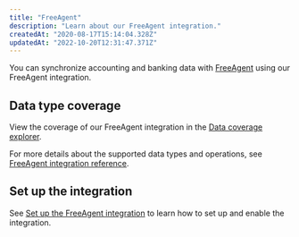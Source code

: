 ```yaml
---
title: "FreeAgent"
description: "Learn about our FreeAgent integration."
createdAt: "2020-08-17T15:14:04.328Z"
updatedAt: "2022-10-20T12:31:47.371Z"
---
```


You can synchronize accounting and banking data with <a className="external" href="https://www.freeagent.com/" target="_blank">FreeAgent</a> using our FreeAgent integration.

## Data type coverage

View the coverage of our FreeAgent integration in the <a className="external" href="https://knowledge.codat.io/supported-features/accounting?view=tab-by-integration&integrationKey=fbrh" target="_blank">Data coverage explorer</a>.

For more details about the supported data types and operations, see [FreeAgent integration reference](/integrations/accounting/freeagent/freeagent-integration-reference).

## Set up the integration

See [Set up the FreeAgent integration](/integrations/accounting/freeagent/accounting-freeagent-setup) to learn how to set up and enable the integration.
